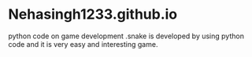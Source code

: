 # Nehasingh1233.github.io
python code on game development .snake is developed by using python code and it is very easy and interesting game.
